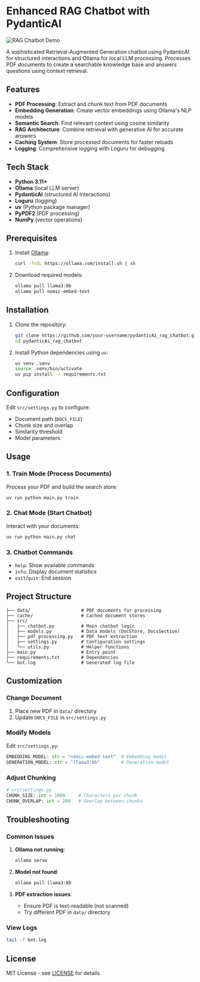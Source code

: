 # Enhanced RAG Chatbot with PydanticAI

![RAG Chatbot Demo](https://via.placeholder.com/800x400?text=RAG+Chatbot+Demo)

A sophisticated Retrieval-Augmented Generation chatbot using PydanticAI for structured interactions and Ollama for local LLM processing. Processes PDF documents to create a searchable knowledge base and answers questions using context retrieval.

## Features

- **PDF Processing**: Extract and chunk text from PDF documents
- **Embedding Generation**: Create vector embeddings using Ollama's NLP models
- **Semantic Search**: Find relevant context using cosine similarity
- **RAG Architecture**: Combine retrieval with generative AI for accurate answers
- **Caching System**: Store processed documents for faster reloads
- **Logging**: Comprehensive logging with Loguru for debugging

## Tech Stack

- **Python 3.11+**
- **Ollama** (local LLM server)
- **PydanticAI** (structured AI interactions)
- **Loguru** (logging)
- **uv** (Python package manager)
- **PyPDF2** (PDF processing)
- **NumPy** (vector operations)

## Prerequisites

1. Install [Ollama](https://ollama.com/download):
   ```bash
   curl -fsSL https://ollama.com/install.sh | sh
   ```

2. Download required models:
   ```bash
   ollama pull llama3:8b
   ollama pull nomic-embed-text
   ```

## Installation

1. Clone the repository:
   ```bash
   git clone https://github.com/your-username/pydanticAi_rag_chatbot.git
   cd pydanticAi_rag_chatbot
   ```

2. Install Python dependencies using `uv`:
   ```bash
   uv venv .venv
   source .venv/bin/activate
   uv pip install -r requirements.txt
   ```

## Configuration

Edit `src/settings.py` to configure:
- Document path (`DOCS_FILE`)
- Chunk size and overlap
- Similarity threshold
- Model parameters

## Usage

### 1. Train Mode (Process Documents)

Process your PDF and build the search store:
```bash
uv run python main.py train
```

### 2. Chat Mode (Start Chatbot)

Interact with your documents:
```bash
uv run python main.py chat
```

### 3. Chatbot Commands
- `help`: Show available commands
- `info`: Display document statistics
- `exit`/`quit`: End session

## Project Structure

```
├── data/                   # PDF documents for processing
├── cache/                  # Cached document stores
├── src/
│   ├── chatbot.py          # Main chatbot logic
│   ├── models.py           # Data models (DocStore, DocsSection)
│   ├── pdf_processing.py   # PDF text extraction
│   ├── settings.py         # Configuration settings
│   └── utils.py            # Helper functions
├── main.py                 # Entry point
├── requirements.txt        # Dependencies
└── bot.log                 # Generated log file
```

## Customization

### Change Document
1. Place new PDF in `data/` directory
2. Update `DOCS_FILE` in `src/settings.py`

### Modify Models
Edit `src/settings.py`:
```python
EMBEDDING_MODEL: str = "nomic-embed-text"  # Embedding model
GENERATION_MODEL: str = "llama3:8b"        # Generation model
```

### Adjust Chunking
```python
# src/settings.py
CHUNK_SIZE: int = 1000     # Characters per chunk
CHUNK_OVERLAP: int = 200   # Overlap between chunks
```

## Troubleshooting

### Common Issues

1. **Ollama not running**:
   ```bash
   ollama serve
   ```

2. **Model not found**:
   ```bash
   ollama pull llama3:8b
   ```

3. **PDF extraction issues**:
   - Ensure PDF is text-readable (not scanned)
   - Try different PDF in `data/` directory

### View Logs
```bash
tail -f bot.log
```

## License

MIT License - see [LICENSE](LICENSE) for details
